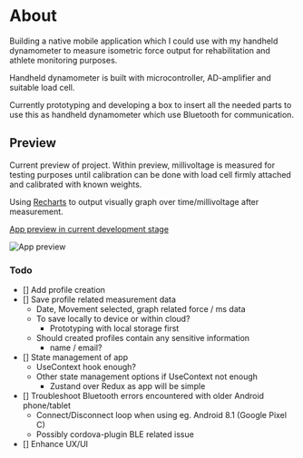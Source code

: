 # About

Building a native mobile application which I could use with my handheld dynamometer to measure isometric force output for rehabilitation and athlete monitoring purposes.

Handheld dynamometer is built with microcontroller, AD-amplifier and suitable load cell.

Currently prototyping and developing a box to insert all the needed parts to use this as handheld dynamometer which use Bluetooth for communication.

## Preview

Current preview of project. Within preview, millivoltage is measured for testing purposes until calibration can be done with load cell firmly attached and calibrated with known weights.

Using [Recharts](https://recharts.org/en-US) to output visually graph over time/millivoltage after measurement.

[App preview in current development stage](https://ik.imagekit.io/htg3gsxgz/hh_dynamometer/hh_dynamometer_divogxsum.gif?ik-sdk-version=javascript-1.4.3&updatedAt=1672671738161)

![App preview](https://ik.imagekit.io/htg3gsxgz/hh_dynamometer/hh_dynamometer_divogxsum.gif?ik-sdk-version=javascript-1.4.3&updatedAt=1672671738161)

### Todo

- [] Add profile creation
- [] Save profile related measurement data
  - Date, Movement selected, graph related force / ms data
  - To save locally to device or within cloud?
    - Prototyping with local storage first
  - Should created profiles contain any sensitive information
    - name / email?
- [] State management of app
  - UseContext hook enough?
  - Other state management options if UseContext not enough
    - Zustand over Redux as app will be simple
- [] Troubleshoot Bluetooth errors encountered with older Android phone/tablet
  - Connect/Disconnect loop when using eg. Android 8.1 (Google Pixel C)
  - Possibly cordova-plugin BLE related issue
- [] Enhance UX/UI

